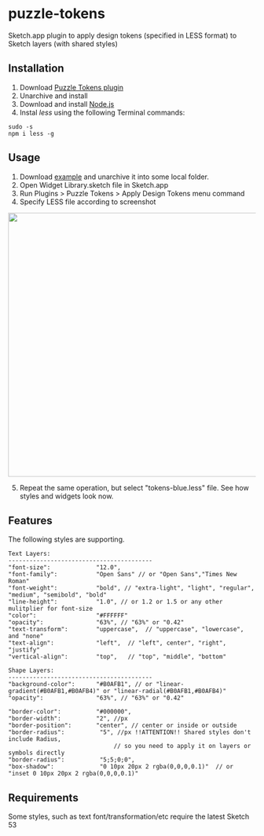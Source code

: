 # puzzle-tokens
Sketch.app plugin to apply design tokens (specified in LESS format) to Sketch layers (with shared styles)

## Installation
1. Download [Puzzle Tokens plugin](https://github.com/ingrammicro/puzzle-tokens/raw/master/PuzzleTokens.sketchplugin.zip)
2. Unarchive and install
3. Download and install [Node.js](https://nodejs.org/en/download/)
4. Instal _less_ using the following Terminal commands:
```
sudo -s  
npm i less -g 
```

## Usage
1. Download [example](https://github.com/ingrammicro/puzzle-tokens/raw/master/Examples/One.zip) and unarchive it into some local folder.
2. Open Widget Library.sketch file in Sketch.app
3. Run Plugins > Puzzle Tokens > Apply Design Tokens menu command
4. Specify LESS file according to screenshot

<img width="755" height="538" src="https://raw.githubusercontent.com/ingrammicro/puzzle-tokens/master/Examples/One/Illustration.png"/>

5. Repeat the same operation, but select "tokens-blue.less" file. See how styles and widgets look now.


## Features
The following styles are supporting.
```
Text Layers:
-----------------------------------------
"font-size":             "12.0",   
"font-family":           "Open Sans" // or "Open Sans","Times New Roman"
"font-weight":           "bold", // "extra-light", "light", "regular", "medium", "semibold", "bold"
"line-height":           "1.0", // or 1.2 or 1.5 or any other mulitplier for font-size
"color":                 "#FFFFFF"
"opacity":               "63%", // "63%" or "0.42"
"text-transform":        "uppercase",  // "uppercase", "lowercase", and "none"
"text-align":            "left",  // "left", center", "right", "justify"
"vertical-align":        "top",   // "top", "middle", "bottom"

Shape Layers:
-----------------------------------------
"background-color":      "#B0AFB1", // or "linear-gradient(#B0AFB1,#B0AFB4)" or "linear-radial(#B0AFB1,#B0AFB4)"
"opacity":               "63%", // "63%" or "0.42"

"border-color":          "#000000",
"border-width":          "2", //px
"border-position":       "center", // center or inside or outside
"border-radius":          "5", //px !!ATTENTION!! Shared styles don't include Radius, 
                              // so you need to apply it on layers or symbols directly
"border-radius":          "5;5;0;0",
"box-shadow":             "0 10px 20px 2 rgba(0,0,0,0.1)"  // or "inset 0 10px 20px 2 rgba(0,0,0,0.1)"
```

## Requirements
Some styles, such as text font/transformation/etc require the latest Sketch 53
